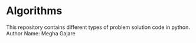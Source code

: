 # Algorithms

This repository contains different types of problem solution code in python. 
Author Name: Megha Gajare
